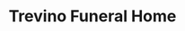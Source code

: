 ---
title: "Trevino Funeral Home"
url: /corpus-christi/trevino-funeral-home/
shop: funeral directors
---